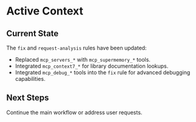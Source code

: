 # Active Context

## Current State

The `fix` and `request-analysis` rules have been updated:
- Replaced `mcp_servers_*` with `mcp_supermemory_*` tools.
- Integrated `mcp_context7_*` for library documentation lookups.
- Integrated `mcp_debug_*` tools into the `fix` rule for advanced debugging capabilities.

## Next Steps

Continue the main workflow or address user requests. 